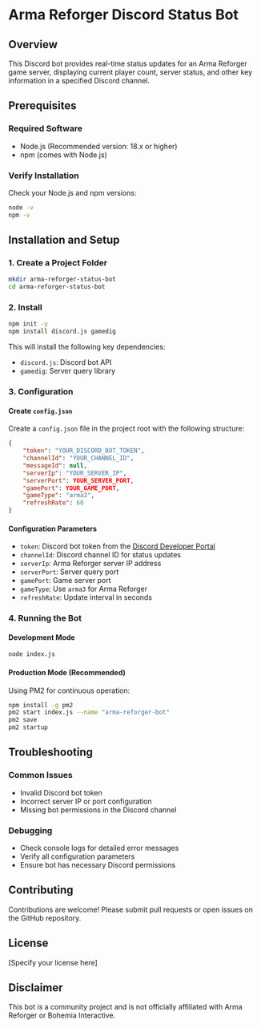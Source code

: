 # Arma Reforger Discord Status Bot

## Overview
This Discord bot provides real-time status updates for an Arma Reforger game server, displaying current player count, server status, and other key information in a specified Discord channel.

## Prerequisites

### Required Software
- Node.js (Recommended version: 18.x or higher)
- npm (comes with Node.js)

### Verify Installation
Check your Node.js and npm versions:
```bash
node -v
npm -v
```

## Installation and Setup

### 1. Create a Project Folder
```bash
mkdir arma-reforger-status-bot
cd arma-reforger-status-bot
```

### 2. Install
```bash
npm init -y
npm install discord.js gamedig
```

This will install the following key dependencies:
- `discord.js`: Discord bot API
- `gamedig`: Server query library

### 3. Configuration

#### Create `config.json`
Create a `config.json` file in the project root with the following structure:

```json
{
    "token": "YOUR_DISCORD_BOT_TOKEN",
    "channelId": "YOUR_CHANNEL_ID",
    "messageId": null,
    "serverIp": "YOUR_SERVER_IP",
    "serverPort": YOUR_SERVER_PORT,
    "gamePort": YOUR_GAME_PORT,
    "gameType": "arma3",
    "refreshRate": 60
}
```

#### Configuration Parameters
- `token`: Discord bot token from the [Discord Developer Portal](https://discord.com/developers/applications)
- `channelId`: Discord channel ID for status updates
- `serverIp`: Arma Reforger server IP address
- `serverPort`: Server query port
- `gamePort`: Game server port
- `gameType`: Use `arma3` for Arma Reforger
- `refreshRate`: Update interval in seconds

### 4. Running the Bot

#### Development Mode
```bash
node index.js
```

#### Production Mode (Recommended)
Using PM2 for continuous operation:
```bash
npm install -g pm2
pm2 start index.js --name "arma-reforger-bot"
pm2 save
pm2 startup
```

## Troubleshooting

### Common Issues
- Invalid Discord bot token
- Incorrect server IP or port configuration
- Missing bot permissions in the Discord channel

### Debugging
- Check console logs for detailed error messages
- Verify all configuration parameters
- Ensure bot has necessary Discord permissions

## Contributing
Contributions are welcome! Please submit pull requests or open issues on the GitHub repository.

## License
[Specify your license here]

## Disclaimer
This bot is a community project and is not officially affiliated with Arma Reforger or Bohemia Interactive.
